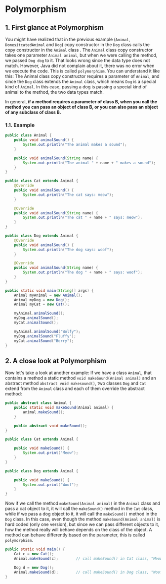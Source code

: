 # Polymorphism

## 1. First glance at Polymorphism

You might have realized that in the previous example (`Animal`, `DomesitcatedAnimal` and `Dog`) copy constructor in the `Dog` class calls the copy constructor in the `Animal` class . The `Animal` class copy constructor takes one parameter `Animal animal`, but when we were calling the method, we passed `Dog dog` to it. That looks wrong since the data type does not match. However, Java did not complain about it, there was no error when we execute the code. This is called `polymorphism`. You can understand it like this: The Animal class copy constructor requires a parameter of `Animal`, and since the `Dog` class extends the `Animal` class, which means `Dog` is a special kind of `Animal`. In this case, passing a dog is passing a special kind of animal to the method, the two data types match.

In general, **if a method requires a parameter of class B, when you call the method you can pass an object of class B, or you can also pass an object of any subclass of class B.**

### 1.1. Example

```java
public class Animal {
    public void animalSound() {
        System.out.println("The animal makes a sound");
    }

    public void animalSound(String name) {
        System.out.println("The animal " + name + " makes a sound");
    }
}
```

```java
public class Cat extends Animal {
    @Override
    public void animalSound() {
        System.out.println("The cat says: meow");
    }

    @Override
    public void animalSound(String name) {
        System.out.println("The cat " + name + " says: meow");
    }
}
```

```java
public class Dog extends Animal {
    @Override
    public void animalSound() {
        System.out.println("The dog says: woof");
    }

    @Override
    public void animalSound(String name) {
        System.out.println("The dog " + name + " says: woof");
    }
}
```

```java
public static void main(String[] args) {
    Animal myAnimal = new Animal();
    Animal myDog = new Dog();
    Animal myCat = new Cat();

    myAnimal.animalSound();
    myDog.animalSound();
    myCat.animalSound();

    myAnimal.animalSound("Wolfy");
    myDog.animalSound("Fluffy");
    myCat.animalSound("Berry");
}
```

## 2. A close look at Polymorphism

Now let's take a look at another example: If we have a class `Animal`, that contains a method a static method `void makeSound(Animal animal)` and an abstract method `abstract void makesound()`, two classes `Dog` and `Cat` extend from the `Animal` class and each of them override the abstract method:

```java
public abstract class Animal {
    public static void makeSound(Animal animal) {
        animal.makeSound();
    }

    public abstract void makeSound();
}
```

```java
public class Cat extends Animal {

    public void makeSound() {
        System.out.print("Meow");
    }
}
```

```java
public class Dog extends Animal {

    public void makeSound() {
        System.out.print("Woof");
    }
}
```

Now if we call the method `makeSound(Animal animal)` in the `Animal` class and pass a cat object to it, it will call the `makeSound()` method in the `Cat` class, while if we pass a dog object to it, it will call the `makeSound()` method in the `Dog` class. In this case, even though the method `makeSound(Animal animal)` is hard coded (only one version), but since we can pass different objects to it, how the method really will behave depends on the class of the object. A method can behave differently based on the parameter, this is called `polymorphism`.

```java
public static void main() {
    Cat c = new Cat();
    Animal.makeSound(c);		// call makeSound() in Cat class, "Meow"

    Dog d = new Dog();
    Animal.makeSound(d);		// call makeSound() in Dog class, "Woof"
}
```
